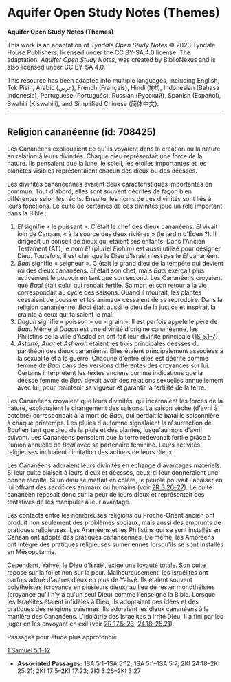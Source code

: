 # Aquifer Open Study Notes (Themes)

**Aquifer Open Study Notes (Themes)**

This work is an adaptation of *Tyndale Open Study Notes* © 2023 Tyndale House Publishers, licensed under the CC BY\-SA 4\.0 license. The adaptation, *Aquifer Open Study Notes*, was created by BiblioNexus and is also licensed under CC BY\-SA 4\.0\.

This resource has been adapted into multiple languages, including English, Tok Pisin, Arabic (عربي), French (Français), Hindi (हिंदी), Indonesian (Bahasa Indonesia), Portuguese (Português), Russian (Русский), Spanish (Español), Swahili (Kiswahili), and Simplified Chinese (简体中文).



--------------------------------

## Religion cananéenne (id: 708425)

Les Cananéens expliquaient ce qu'ils voyaient dans la création ou la nature en relation à leurs divinités. Chaque dieu représentait une force de la nature. Ils pensaient que la lune, le soleil, les étoiles importantes et les planètes visibles représentaient chacun des dieux ou des déesses. 

Les divinités cananéennes avaient deux caractéristiques importantes en commun. Tout d'abord, elles sont souvent décrites de façon bien différentes selon les récits. Ensuite, les noms de ces divinités sont liés à leurs fonctions. Le culte de certaines de ces divinités joue un rôle important dans la Bible :

1. *El* signifie « le puissant ». C'était le chef des dieux cananéens. *El* vivait loin de Canaan, « à la source des deux rivières » (le jardin d'Éden ?). Il dirigeait un conseil de dieux qui étaient ses enfants. Dans l'Ancien Testament (AT), le nom *El* (pluriel *Elohim*) est aussi utilisé pour désigner Dieu. Toutefois, il est clair que le Dieu d'Israël n'est pas le *El* cananéen.
2. *Baal* signifie « seigneur ». C'était le grand dieu de la tempête qui devient roi des dieux cananéens. *El* était son chef, mais *Baal* exerçait plus activement le pouvoir en tant que son second. Les Cananéens croyaient que *Baal* était celui qui rendait fertile. Sa mort et son retour à la vie correspondait au cycle des saisons. Quand il mourait, les plantes cessaient de pousser et les animaux cessaient de se reproduire. Dans la religion cananéenne, *Baal* était aussi le dieu de la justice et inspirait la crainte à ceux qui faisaient le mal.
3. *Dagon* signifie « poisson » ou « grain ». Il est parfois appelé le père de *Baal*. Même si *Dagon* est une divinité d'origine cananéenne, les Philistins de la ville d'Asdod en ont fait leur divinité principale ([1S 5\.1–7](https://ref.ly/1Sam5:1-1Sam5:7)).
4. *Astarté*, *Anat* et *Asherah* étaient les trois principales déesses du panthéon des dieux cananéens. Elles étaient principalement associées à la sexualité et à la guerre. Chacune d'entre elles est décrite comme femme de *Baal* dans des versions différentes des croyances sur lui. Certains interprètent les textes anciens comme indications que la déesse femme de *Baal* devait avoir des relations sexuelles annuellement avec lui, pour maintenir sa vigueur et garantir la fertilité de la terre.

Les Cananéens croyaient que leurs divinités, qui incarnaient les forces de la nature, expliquaient le changement des saisons. La saison sèche (d'avril à octobre) correspondait à la mort de *Baal*, qui perdait la bataille saisonnière à chaque printemps. Les pluies d'automne signalaient la résurrection de *Baal* en tant que dieu de la pluie et des plantes, jusqu'au mois d'avril suivant. Les Cananéens pensaient que la terre redevenait fertile grâce à l'union annuelle de *Baal* avec sa partenaire féminine. Leurs activités religieuses incluaient l'imitation des actions de leurs dieux.

Les Cananéens adoraient leurs divinités en échange d'avantages matériels. Si leur culte plaisait à leurs dieux et déesses, ceux\-ci leur donneraient une bonne récolte. Si un dieu se mettait en colère, le peuple pouvait l'apaiser en lui offrant des sacrifices animaux ou humains (voir [2R 3\.26–27](https://ref.ly/2Kgs3:26-2Kgs3:27)). Le culte cananéen reposait donc sur la peur de leurs dieux et représentait des tentatives de les manipuler à leur avantage.

Les contacts entre les nombreuses religions du Proche\-Orient ancien ont produit non seulement des problèmes sociaux, mais aussi des emprunts de pratiques religieuses. Les Araméens et les Philistins qui se sont installés en Canaan ont adopté des pratiques cananéennes. De même, les Amoréens ont intégré des pratiques religieuses sumériennes lorsqu'ils se sont installés en Mésopotamie.

Cependant, Yahvé, le Dieu d'Israël, exige une loyauté totale. Son culte repose sur la foi et non sur la peur. Malheureusement, les Israélites ont parfois adoré d'autres dieux en plus de Yahvé. Ils étaient souvent polythéistes (croyance en plusieurs dieux) au lieu de rester monothéistes (croyance qu'il n'y a qu'un seul Dieu) comme l'enseigne la Bible. Lorsque les Israélites étaient infidèles à Dieu, ils adoptaient des idées et des pratiques des religions païennes. Ils adoraient les dieux cananéens à la manière des Cananéens. L'idolâtrie des Israélites a irrité Dieu. Il a fini par les juger en les envoyant en exil (voir [2R 17\.5–23](https://ref.ly/2Kgs17:5-2Kgs17:23); [24\.18–25\.21](https://ref.ly/2Kgs24:18-2Kgs25:21)).

Passages pour étude plus approfondie

[1 Samuel 5\.1–12](https://ref.ly/1Sam5:1-1Sam5:12)

* **Associated Passages:** 1SA 5:1–1SA 5:12; 1SA 5:1–1SA 5:7; 2KI 24:18–2KI 25:21; 2KI 17:5–2KI 17:23; 2KI 3:26–2KI 3:27


